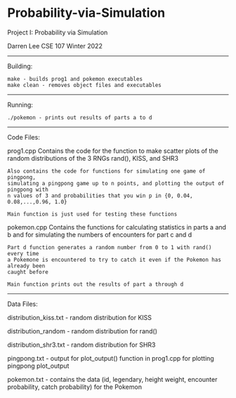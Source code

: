 # Probability-via-Simulation
Project I: Probability via Simulation

Darren Lee
CSE 107 Winter 2022

-----------------------------------------------------------------------------------------
Building:

    make - builds prog1 and pokemon executables
    make clean - removes object files and executables

-----------------------------------------------------------------------------------------
Running:

    ./pokemon - prints out results of parts a to d 

-----------------------------------------------------------------------------------------
Code Files:

prog1.cpp
    Contains the code for the function to make scatter plots of the 
    random distributions of the 3 RNGs rand(),  KISS, and SHR3
    
    Also contains the code for functions for simulating one game of pingpong, 
    simulating a pingpong game up to n points, and plotting the output of pingpong with 
    n values of 3 and probabilities that you win p in {0, 0.04, 0.08,...,0.96, 1.0}

    Main function is just used for testing these functions

pokemon.cpp
    Contains the functions for calculating statistics in parts a and b and
    for simulating the numbers of encounters for part c and d

    Part d function generates a random number from 0 to 1 with rand() every time 
    a Pokemone is encountered to try to catch it even if the Pokemon has already been
    caught before

    Main function prints out the results of part a through d

-----------------------------------------------------------------------------------------
Data Files:

distribution_kiss.txt - random distribution for KISS 

distribution_random - random distribution for rand()

distribution_shr3.txt - random distribution for SHR3

pingpong.txt - output for plot_output() function in prog1.cpp for plotting pingpong 
    plot_output

pokemon.txt - contains the data (id, legendary, height weight, encounter probability,
    catch probability) for the Pokemon
